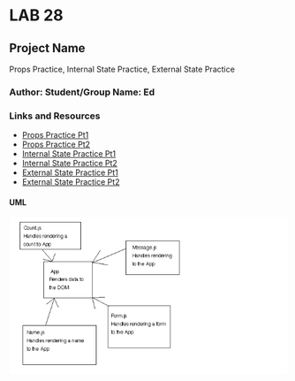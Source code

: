 # LAB 28

## Project Name 
Props Practice, Internal State Practice, External State Practice

### Author: Student/Group Name: Ed

### Links and Resources
* [Props Practice Pt1](https://codesandbox.io/s/28-starter-code-props-non-forked-se4jg)
* [Props Practice Pt2](https://codesandbox.io/s/28-starter-code-props-forked-9nsxc)
* [Internal State Practice Pt1](https://codesandbox.io/s/28-starter-code-internal-state-non-forked-130dp)
* [Internal State Practice Pt2](https://codesandbox.io/s/28-starter-code-internal-state-forked-i3fm5)
* [External State Practice Pt1](https://codesandbox.io/s/28-starter-code-external-state-not-forked-3x2ce)
* [External State Practice Pt2](https://codesandbox.io/s/28-starter-code-external-state-forked-owhrz)
#### UML
![](./assets/lab28UML.png)
